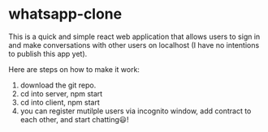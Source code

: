 # whatsapp-clone
This is a quick and simple react web application that allows users to sign in and make conversations with other users on localhost (I have no intentions to publish this app yet).

Here are steps on how to make it work:
1. download the git repo.
2. cd into server, npm start
3. cd into client, npm start
4. you can register mutilple users via incognito window, add contract to each other, and start chatting:smiley:!
